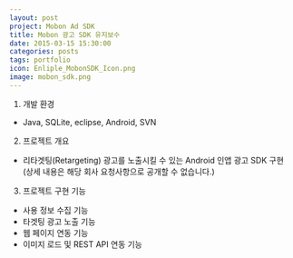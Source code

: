 ```yaml
---
layout: post
project: Mobon Ad SDK
title: Mobon 광고 SDK 유지보수
date: 2015-03-15 15:30:00 
categories: posts 
tags: portfolio
icon: Enliple_MobonSDK_Icon.png
image: mobon_sdk.png
---
```


1) 개발 환경  
 - Java, SQLite, eclipse, Android, SVN  

2) 프로젝트 개요  
 - 리타겟팅(Retargeting) 광고를 노출시킬 수 있는 Android 인앱 광고 SDK 구현  
   (상세 내용은 해당 회사 요청사항으로 공개할 수 없습니다.)  

3) 프로젝트 구현 기능  
 - 사용 정보 수집 기능  
 - 타겟팅 광고 노출 기능  
 - 웹 페이지 연동 기능  
 - 이미지 로드 및 REST API 연동 기능  

